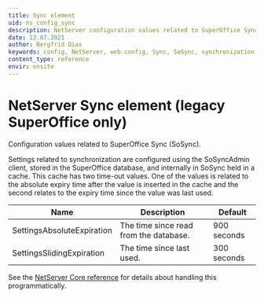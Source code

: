 ```yaml
---
title: Sync element
uid: ns_config_sync
description: NetServer configuration values related to SuperOffice Sync (SoSync).
date: 12.07.2021
author: Bergfrid Dias
keywords: config, NetServer, web.config, Sync, SoSync, synchronization, SoSyncAdmin, SettingsAbsoluteExpiration, SettingsSlidingExpiration
content_type: reference
envir: onsite
---
```


# NetServer Sync element (legacy SuperOffice only)

Configuration values related to SuperOffice Sync (SoSync).

Settings related to synchronization are configured using the SoSyncAdmin client, stored in the SuperOffice database, and internally in SoSync held in a cache. This cache has two time-out values. One of the values is related to the absolute expiry time after the value is inserted in the cache and the second relates to the expiry time since the value was last used.

| Name | Description | Default |
|---|---|---|
| SettingsAbsoluteExpiration | The time since read from the database. | 900 seconds |
| SettingsSlidingExpiration | The time since last used. | 300 seconds |

See the [NetServer Core reference][1] for details about handling this programmatically.

<!-- Referenced links -->
[1]: <xref:SuperOffice.Configuration.ConfigFile.Sync>
